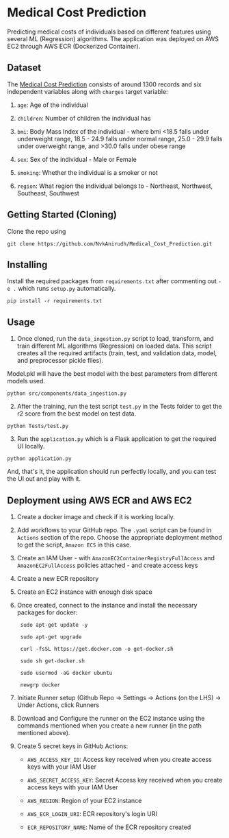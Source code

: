 # Medical Cost Prediction
Predicting medical costs of individuals based on different features using several ML (Regression) algorithms. The application was deployed on AWS EC2 through AWS ECR (Dockerized Container).

## Dataset
The [Medical Cost Prediction](https://www.kaggle.com/datasets/mirichoi0218/insurance) consists of around 1300 records and six independent variables along with ``charges`` target  variable:

1) ``age``: Age of the individual
   
3) ``children``: Number of children the individual has
   
5) ``bmi``: Body Mass Index of the individual - where bmi <18.5 falls under underweight range, 18.5 - 24.9 falls under normal range, 25.0 - 29.9 falls under overweight range, and >30.0 falls under obese range
   
7) ``sex``: Sex of the individual - Male or Female
   
9) ``smoking``: Whether the individual is a smoker or not
    
11) ``region``: What region the individual belongs to - Northeast, Northwest, Southeast, Southwest

## Getting Started (Cloning)
Clone the repo using 
```
git clone https://github.com/NvkAnirudh/Medical_Cost_Prediction.git
```
## Installing 
Install the required packages from ``requirements.txt`` after commenting out ``-e .`` which runs ``setup.py`` automatically.
```
pip install -r requirements.txt
```
## Usage
1) Once cloned, run the ``data_ingestion.py`` script to load, transform, and train different ML algorithms (Regression) on loaded data. This script creates all the required artifacts (train, test, and validation data, model, and preprocessor pickle files).

Model.pkl will have the best model with the best parameters from different models used.
```
python src/components/data_ingestion.py
``` 
2) After the training, run the test script ``test.py`` in the Tests folder to get the r2 score from the best model on test data.
```
python Tests/test.py
```
3) Run the ``application.py`` which is a Flask application to get the required UI locally.
```
python application.py
```
And, that's it, the application should run perfectly locally, and you can test the UI out and play with it.

## Deployment using AWS ECR and AWS EC2
1) Create a docker image and check if it is working locally.
2) Add workflows to your GitHub repo. The ``.yaml`` script can be found in ``Actions`` section of the repo. Choose the appropriate deployment method to get the script, ``Amazon ECS`` in this case.
3) Create an IAM User - with ``AmazonEC2ContainerRegistryFullAccess`` and ``AmazonEC2FullAccess`` policies attached - and create access keys
4) Create a new ECR repository 
5) Create an EC2 instance with enough disk space
6) Once created, connect to the instance and install the necessary packages for docker:

        sudo apt-get update -y

        sudo apt-get upgrade
        
        curl -fsSL https://get.docker.com -o get-docker.sh
        
        sudo sh get-docker.sh
        
        sudo usermod -aG docker ubuntu
        
        newgrp docker 

7) Initiate Runner setup (Github Repo -> Settings -> Actions (on the LHS) -> Under Actions, click Runners
8) Download and Configure the runner on the EC2 instance using the commands mentioned when you create a new runner (in the path mentioned above).
9) Create 5 secret keys in GitHub Actions:
    - ``AWS_ACCESS_KEY_ID``: Access key received when you create access keys with your IAM User
      
    - ``AWS_SECRET_ACCESS_KEY``: Secret Access key received when you create access keys with your IAM User
      
    - ``AWS_REGION``: Region of your EC2 instance
      
    - ``AWS_ECR_LOGIN_URI``: ECR repository's login URI
      
    - ``ECR_REPOSITORY_NAME``: Name of the ECR repository created
